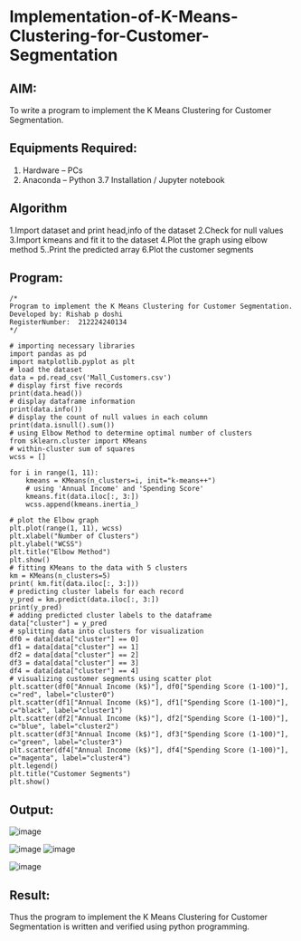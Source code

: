 # Implementation-of-K-Means-Clustering-for-Customer-Segmentation

## AIM:
To write a program to implement the K Means Clustering for Customer Segmentation.

## Equipments Required:
1. Hardware – PCs
2. Anaconda – Python 3.7 Installation / Jupyter notebook

## Algorithm
1.Import dataset and print head,info of the dataset
2.Check for null values
3.Import kmeans and fit it to the dataset
4.Plot the graph using elbow method
5..Print the predicted array
6.Plot the customer segments

## Program:
```
/*
Program to implement the K Means Clustering for Customer Segmentation.
Developed by: Rishab p doshi
RegisterNumber:  212224240134
*/
```
```
# importing necessary libraries
import pandas as pd
import matplotlib.pyplot as plt
# load the dataset
data = pd.read_csv('Mall_Customers.csv')
# display first five records
print(data.head())
# display dataframe information
print(data.info())
# display the count of null values in each column
print(data.isnull().sum())
# using Elbow Method to determine optimal number of clusters
from sklearn.cluster import KMeans
# within-cluster sum of squares
wcss = []

for i in range(1, 11):
    kmeans = KMeans(n_clusters=i, init="k-means++")
    # using 'Annual Income' and 'Spending Score'
    kmeans.fit(data.iloc[:, 3:])
    wcss.append(kmeans.inertia_)

# plot the Elbow graph
plt.plot(range(1, 11), wcss)
plt.xlabel("Number of Clusters")
plt.ylabel("WCSS")
plt.title("Elbow Method")
plt.show()
# fitting KMeans to the data with 5 clusters
km = KMeans(n_clusters=5)
print( km.fit(data.iloc[:, 3:]))
# predicting cluster labels for each record
y_pred = km.predict(data.iloc[:, 3:])
print(y_pred)
# adding predicted cluster labels to the dataframe
data["cluster"] = y_pred
# splitting data into clusters for visualization
df0 = data[data["cluster"] == 0]
df1 = data[data["cluster"] == 1]
df2 = data[data["cluster"] == 2]
df3 = data[data["cluster"] == 3]
df4 = data[data["cluster"] == 4]
# visualizing customer segments using scatter plot
plt.scatter(df0["Annual Income (k$)"], df0["Spending Score (1-100)"], c="red", label="cluster0")
plt.scatter(df1["Annual Income (k$)"], df1["Spending Score (1-100)"], c="black", label="cluster1")
plt.scatter(df2["Annual Income (k$)"], df2["Spending Score (1-100)"], c="blue", label="cluster2")
plt.scatter(df3["Annual Income (k$)"], df3["Spending Score (1-100)"], c="green", label="cluster3")
plt.scatter(df4["Annual Income (k$)"], df4["Spending Score (1-100)"], c="magenta", label="cluster4")
plt.legend()
plt.title("Customer Segments")
plt.show()
```
## Output:
![image](https://github.com/user-attachments/assets/3580aae3-6af9-4a6b-ab04-6f2b8b002e69)

![image](https://github.com/user-attachments/assets/80757dd5-18f5-4c8f-ae83-fa157ee0bf93)
![image](https://github.com/user-attachments/assets/37ae5f9e-c8fc-4f2f-9cc3-4e3b6b175f23)

![image](https://github.com/user-attachments/assets/ee05d16e-1e0a-49fc-a554-326e683c5cec)

## Result:
Thus the program to implement the K Means Clustering for Customer Segmentation is written and verified using python programming.
